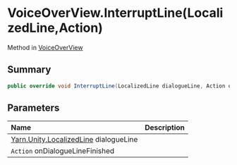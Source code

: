 # VoiceOverView.InterruptLine(LocalizedLine,Action)

Method in [VoiceOverView](/api/csharp/yarn.unity.voiceoverview.md)

## Summary



```csharp
public override void InterruptLine(LocalizedLine dialogueLine, Action onDialogueLineFinished)
```

## Parameters

|Name|Description|
|:---|:---|
|[Yarn.Unity.LocalizedLine](/api/csharp/yarn.unity.localizedline.md) dialogueLine||
|`Action` onDialogueLineFinished||

